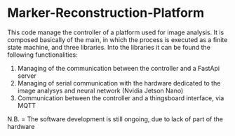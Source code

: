 # Marker-Reconstruction-Platform
This code manage the controller of a platform used for image analysis. It is composed basically of the main, in which the process is executed as a finite state machine, and three libraries. Into the libraries it can be found the following functionalities:

1) Managing of the communication between the controller and a FastApi server
2) Managing of serial communication with the hardware dedicated to the image analysys and neural network (Nvidia Jetson Nano)
3) Communication between the controller and a thingsboard interface, via MQTT

N.B. = The software development is still ongoing, due to lack of part of the hardware
